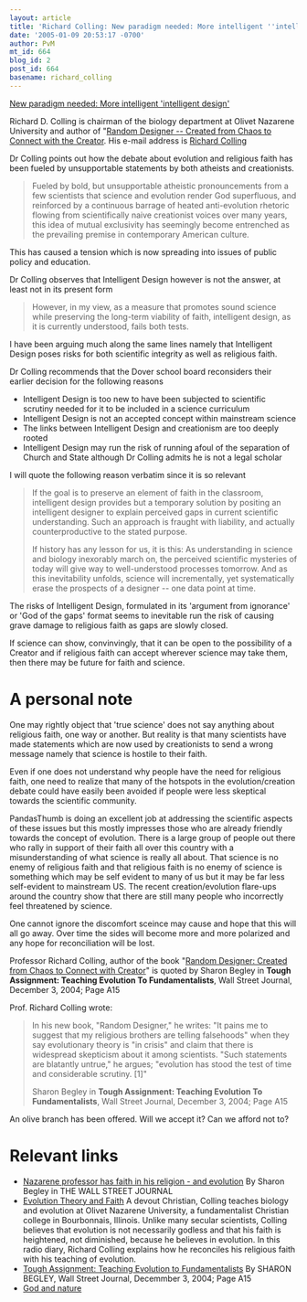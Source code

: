 ```yaml
---
layout: article
title: 'Richard Colling: New paradigm needed: More intelligent ''intelligent design'''
date: '2005-01-09 20:53:17 -0700'
author: PvM
mt_id: 664
blog_id: 2
post_id: 664
basename: richard_colling
---
```

[New paradigm needed: More intelligent 'intelligent design'](http://www.yorkdispatch.com/Stories/0,1413,138~10028~2640535,00.html)

Richard D. Colling is chairman of the biology department at Olivet Nazarene University and author of "[Random Designer -- Created from Chaos to Connect with the Creator](http://www.amazon.com/exec/obidos/tg/detail/-/0975390406/). His e-mail address is [Richard Colling](mailto:rcolling@olivet.edu)

Dr Colling points out how the debate about evolution and religious faith has been fueled by unsupportable statements by both atheists and creationists.

> Fueled by bold, but unsupportable atheistic pronouncements from a few scientists that science and evolution render God superfluous, and reinforced by a continuous barrage of heated anti-evolution rhetoric flowing from scientifically naive creationist voices over many years, this idea of mutual exclusivity has seemingly become entrenched as the prevailing premise in contemporary American culture.

This has caused a tension which is now spreading into issues of public policy and education.

Dr Colling observes that Intelligent Design however is not the answer, at least not in its present form

> However, in my view, as a measure that promotes sound science while preserving the long-term viability of faith, intelligent design, as it is currently understood, fails both tests.

I have been arguing much along the same lines namely that Intelligent Design poses risks for both scientific integrity as well as religious faith.

Dr Colling recommends that the Dover school board reconsiders their earlier decision for the following reasons



* Intelligent Design is too new to have been subjected to scientific scrutiny needed for it to be included in a science curriculum
* Intelligent Design is not an accepted concept within mainstream science
* The links between Intelligent Design and creationism are too deeply rooted
* Intelligent Design may run the risk of running afoul of the separation of Church and State although Dr Colling admits he is not a legal scholar


I will quote the following reason verbatim since it is so relevant

> If the goal is to preserve an element of faith in the classroom, intelligent design provides but a temporary solution by positing an intelligent designer to explain perceived gaps in current scientific understanding. Such an approach is fraught with liability, and actually counterproductive to the stated purpose.
> 
> If history has any lesson for us, it is this: As understanding in science and biology inexorably march on, the perceived scientific mysteries of today will give way to well-understood processes tomorrow. And as this inevitability unfolds, science will incrementally, yet systematically erase the prospects of a designer -- one data point at time.

The risks of Intelligent Design, formulated in its 'argument from ignorance' or 'God of the gaps' format seems to inevitable run the risk of causing grave damage to religious faith as gaps are slowly closed.

If science can show, convinvingly, that it can be open to the possibility of a Creator and if religious faith can accept wherever science may take them, then there may be future for faith and science. 

# A personal note

One may rightly object that 'true science' does not say anything about religious faith, one way or another. But reality is that many scientists have made statements which are now used by creationists to send a wrong message namely that science is hostile to their faith.

Even if one does not understand why people have the need for religious faith, one need to realize that many of the hotspots in the evolution/creation debate could have easily been avoided if people were less skeptical towards the scientific community. 

PandasThumb is doing an excellent job at addressing the scientific aspects of these issues but this mostly impresses those who are already friendly towards the concept of evolution. There is a large group of people out there who rally in support of their faith all over this country with a misunderstanding of what science is really all about. That science is no enemy of religious faith and that religious faith is no enemy of science is something which may be self evident to many of us but it may be far less self-evident to mainstream US. The recent creation/evolution  flare-ups around the country show that there are still many people who incorrectly feel threatened by science. 

One cannot ignore the discomfort sceince may cause and hope that this will all go away. Over time the sides will become more and more polarized and any hope for reconciliation will be lost.

Professor Richard Colling, author of the book "[Random Designer: Created from Chaos to Connect with Creator](http://www.amazon.com/exec/obidos/tg/detail/-/0975390406/)" is quoted by Sharon Begley in **Tough Assignment: Teaching Evolution To Fundamentalists**, Wall Street Journal,  December 3, 2004; Page A15

Prof. Richard Colling wrote:

> In his new book, "Random Designer," he writes: "It pains me to suggest that my religious brothers are telling falsehoods" when they say evolutionary theory is "in crisis" and claim that there is widespread skepticism about it among scientists. "Such statements are blatantly untrue," he argues; "evolution has stood the test of time and considerable scrutiny. \[1\]"
> 
> 
> Sharon Begley in **Tough Assignment: Teaching Evolution To Fundamentalists**, Wall Street Journal,  December 3, 2004; Page A15

An olive branch has been offered. Will we accept it?  Can we afford not to?

# Relevant links



* [Nazarene professor has faith in his religion - and evolution](http://www.signonsandiego.com/uniontrib/20041204/news_1n4evo.html) By Sharon Begley in THE WALL STREET JOURNAL
* [Evolution Theory and Faith](http://realserver.bu.edu:8080/ramgen/w/b/wbur/onpoint/2004/12/op_1227a.rm?start=44:00) A devout Christian, Colling teaches biology and evolution at Olivet Nazarene University, a fundamentalist Christian college in Bourbonnais, Illinois. Unlike many secular scientists, Colling believes that evolution is not necessarily godless and that his faith is heightened, not diminished, because he believes in evolution. In this radio diary, Richard Colling explains how he reconciles his religious faith with his teaching of evolution.
* [Tough Assignment: Teaching Evolution to Fundamentalists](http://www.geocities.com/lclane2/olivet.html) By SHARON BEGLEY, Wall Street Journal, Decemmber 3, 2004; Page A15
* [God and nature](http://yclipse.typepad.com/logos/)
